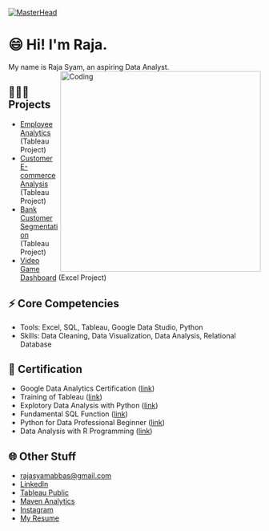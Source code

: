 [![MasterHead](https://cdn.dribbble.com/users/1523313/screenshots/13671653/data-analysis.gif)](https://github.com/Syamabbas/)

# 😄 Hi! I'm Raja.

My name is Raja Syam, an aspiring Data Analyst.
<img align="right" alt="Coding" width="400" src="https://cdn.dribbble.com/users/1162077/screenshots/3848914/programmer.gif">

## 👨🏼‍💻 Projects
- [Employee Analytics](https://www.mavenanalytics.io/project/5382) (Tableau Project)
- [Customer E-commerce Analysis](https://www.mavenanalytics.io/project/5373) (Tableau Project)
- [Bank Customer Segmentation](https://www.mavenanalytics.io/project/5345) (Tableau Project)
- [Video Game Dashboard](https://www.mavenanalytics.io/project/4679) (Excel Project)

## ⚡ Core Competencies
- Tools: Excel, SQL, Tableau, Google Data Studio, Python
- Skills: Data Cleaning, Data Visualization, Data Analysis, Relational Database

## 📑 Certification

- Google Data Analytics Certification ([link](https://www.coursera.org/account/accomplishments/specialization/certificate/ULTFRBGFC7R5))
- Training of Tableau ([link](https://www.udemy.com/certificate/UC-9b8bb7e6-9f05-4937-b28f-5afaff1813b8/))
- Explotory Data Analysis with Python ([link](https://academy.dqlab.id/Certificate_check/result/DQLABINTP1NRFTIB))
- Fundamental SQL Function ([link](https://academy.dqlab.id/Certificate_check/result/DQLABSQLT2VHDVHG))
- Python for Data Professional Beginner ([link](https://academy.dqlab.id/Certificate_check/result/DQLABINTP1LQTRPG))
- Data Analysis with R Programming ([link](https://www.coursera.org/account/accomplishments/certificate/PDPEHUWVXM2P))

## 🌐 Other Stuff

  - rajasyamabbas@gmail.com
  - [LinkedIn](https://www.linkedin.com/in/raja-syam-abbas-shagir/)
  - [Tableau Public](https://public.tableau.com/app/profile/raja.syam)
  - [Maven Analytics](https://www.mavenanalytics.io/profile/Raja-syam/168024767)
  - [Instagram](https://instagram.com/rajasyamabbas)
  - [My Resume](https://docs.google.com/document/d/1_gBoW6MyCH2wO_y3QjMB6UQTgxRPH0E1/edit?usp=sharing&ouid=104789032723395832123&rtpof=true&sd=true)

<!---
Syamabbas/RajaSyam is a ✨ special ✨ repository because its `README.md` (this file) appears on your GitHub profile.
You can click the Preview link to take a look at your changes.
--->
